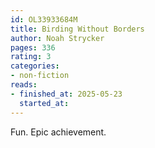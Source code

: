 ```yaml
---
id: OL33933684M
title: Birding Without Borders
author: Noah Strycker
pages: 336
rating: 3
categories:
- non-fiction
reads:
- finished_at: 2025-05-23
  started_at:
---
```


Fun. Epic achievement.